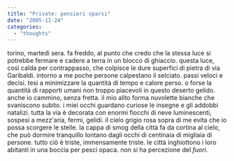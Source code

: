 ```yaml
---
title: "Private: pensieri sparsi"
date: "2005-11-24"
categories: 
  - "thoughts"
---
```


torino, martedì sera. fa freddo, al punto che credo che la stessa luce si potrebbe fermare e cadere a terra in un blocco di ghiaccio. questa luce, così calda per contrappasso, che colpisce le dure superfici di pietra di via Garibaldi. intorno a me poche persone calpestano il selciato. passi veloci e decisi. tesi a minimizzare la quantità di tempo e calore perso. o forse la quantità di rapporti umani non troppo piacevoli in questo deserto gelido. anche io cammino, senza fretta. il mio alito forma nuvolette bianche che svaniscono subito. i miei occhi guardano curiose le insegne e gli addobbi natalizi. tutta la via è decorata con enormi fiocchi di neve luminescenti, sospesi a mezz'aria, fermi, gelidi. il cielo grigio rosa sopra di me evita che io possa scorgere le stelle. la cappa di smog della città fa da cortina al cielo, che può dormire tranquillo lontano dagli occhi di centinaia di migliaia di persone. tutto ciò è triste, immensamente triste. le città inghiottono i loro abitanti in una boccia per pesci opaca. non si ha percezione del _fuori_.

